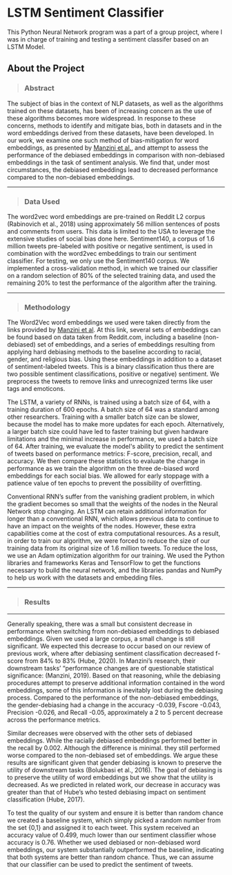 # LSTM Sentiment Classifier

This Python Neural Network program was a part of a group project, where I was in charge of training and testing a sentiment classifer based on an LSTM Model.

## About the Project


>### Abstract
The subject of bias in the context of NLP datasets, as well as the algorithms trained on these datasets, has been of increasing concern as the use of these algorithms becomes more widespread. In response to these concerns, methods to identify and mitigate bias, both in datasets and in the word embeddings derived from these datasets, have been developed. In our work, we examine one such method of bias-mitigation for word embeddings, as presented by [Manzini et al.](https://aclanthology.org/N19-1062.pdf), and attempt to assess the performance of the debiased embeddings in comparison with non-debiased embeddings in the task of sentiment analysis. We find that, under most circumstances, the debiased embeddings lead to decreased performance compared to the non-debiased embeddings.
___
>### Data Used
The word2vec word embeddings are pre-trained on Reddit L2 corpus (Rabinovich et al., 2018)  using approximately 56 million sentences of posts and comments from users. This data is limited to the USA to leverage the extensive studies of social bias done here. Sentiment140, a corpus of 1.6 million tweets pre-labeled with positive or negative sentiment, is used in combination with the word2vec embeddings to train our sentiment classifier. For testing, we only use the Sentiment140 corpus. We implemented a cross-validation method, in which we trained our classifier on a random selection of 80\% of the selected training data,  and used the remaining 20\% to test the performance of the algorithm after the training.
___
>### Methodology
The Word2Vec word embeddings we used were taken directly from the links provided by [Manzini et al](https://github.com/TManzini/DebiasMulticlassWordEmbedding). At this link, several sets of embeddings can be found based on data taken from Reddit.com, including a baseline (non-debiased) set of embeddings, and a series of embeddings resulting from applying hard debiasing methods to the baseline according to racial, gender, and religious bias. Using these embeddings in addition to a dataset of sentiment-labeled tweets. This is a binary classification thus there are two possible sentiment classifications, positive or negative) sentiment. We  preprocess the tweets to remove links and unrecognized terms like user tags and emoticons. 

The LSTM, a variety of RNNs, is trained using a batch size of 64, with a training duration of 600 epochs. A batch size of 64 was a standard among other researchers. Training with a smaller batch size can be slower, because the model has to make more updates for each epoch. Alternatively, a larger batch size could have led to faster training but given hardware limitations and the minimal increase in performance, we used a batch size of 64. After training, we evaluate the model's ability to predict the sentiment of tweets based on performance metrics: F-score, precision, recall, and accuracy. We then compare these statistics to evaluate the change in performance as we train the algorithm on the three de-biased word embeddings for each social bias. We allowed for early stoppage with a patience value of ten epochs to prevent the possibility of overfitting.

Conventional RNN’s suffer from the vanishing gradient problem, in which the gradient becomes so small that the weights of the nodes in the Neural Network stop changing. An LSTM can retain additional information for longer than a conventional RNN, which allows previous data to continue to have an impact on the weights of the nodes. However, these extra capabilities come at the cost of extra computational resources. As a result, in order to train our algorithm, we were forced to reduce the size of our training data from its original size of 1.6 million tweets. To reduce the loss, we use an Adam optimization algorithm for our training. We used the Python libraries and frameworks Keras and TensorFlow to get the functions necessary to build the neural network, and the libraries pandas and NumPy to help us work with the datasets and embedding files.
___
>### Results
___
Generally speaking, there was a small but consistent decrease in performance when switching from non-debiased embeddings to debiased embeddings. Given we used a large corpus, a small change is still significant. We expected this decrease to occur based on our review of previous work, where after debiasing sentiment classification decreased f-score from 84\% to 83\% (Hube, 2020). In Manzini’s research, their downstream tasks’ “performance changes are of questionable statistical significance: (Manzini, 2019). Based on that reasoning, while the debiasing procedures attempt to preserve additional information contained in the word embeddings, some of this information is inevitably lost during the debiasing process. Compared to the performance of the non-debiased embeddings, the gender-debiasing had a change in the accuracy -0.039, Fscore -0.043, Precision -0.026, and Recall -0.05, approximately a 2 to 5 percent decrease across the performance metrics. 

Similar decreases were observed with the other sets of debiased embeddings. While the racially debiased embeddings performed better in the recall by 0.002. Although the difference is minimal. they still performed worse compared to the non-debiased set of embeddings. We argue these results are significant given that gender debiasing is known to preserve the utility of downstream tasks (Bolukbasi et al., 2016). The goal of debiasing is to preserve the utility of word embeddings but we show that the utility is decreased. As we predicted in related work, our decrease in accuracy was greater than that of Hube’s who tested debiasing impact on sentiment classification (Hube, 2017). 

To test the quality of our system and ensure it is better than random chance we created a baseline system, which simply picked a random number from the set {0,1} and assigned it to each tweet. This system received an accuracy value of 0.499, much lower than our sentiment classifier whose accuracy is 0.76. Whether we used debiased or non-debiased word embeddings, our system substantially outperformed the baseline, indicating that both systems are better than random chance. Thus, we can assume that our classifier can be used to predict the sentiment of tweets.
